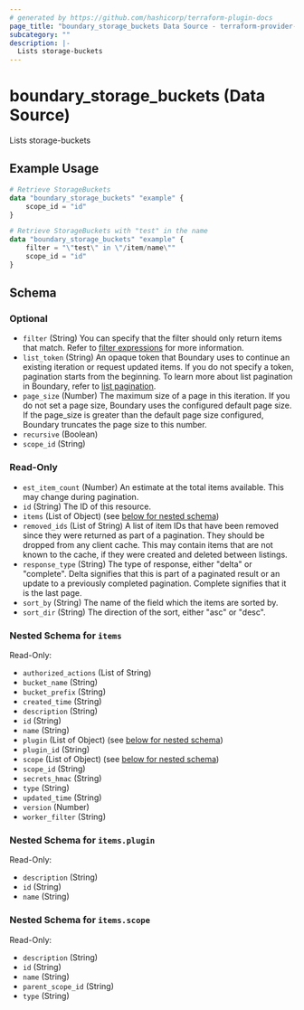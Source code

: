 ```yaml
---
# generated by https://github.com/hashicorp/terraform-plugin-docs
page_title: "boundary_storage_buckets Data Source - terraform-provider-boundary"
subcategory: ""
description: |-
  Lists storage-buckets
---
```


# boundary_storage_buckets (Data Source)

Lists storage-buckets

## Example Usage

```terraform
# Retrieve StorageBuckets
data "boundary_storage_buckets" "example" {
	scope_id = "id"
}

# Retrieve StorageBuckets with "test" in the name
data "boundary_storage_buckets" "example" {
	filter = "\"test\" in \"/item/name\""
	scope_id = "id"
}
```

<!-- schema generated by tfplugindocs -->
## Schema

### Optional

- `filter` (String) You can specify that the filter should only return items that match.
Refer to [filter expressions](https://developer.hashicorp.com/boundary/docs/concepts/filtering) for more information.
- `list_token` (String) An opaque token that Boundary uses to continue an existing iteration or
request updated items. If you do not specify a token, pagination
starts from the beginning. To learn more about list pagination
in Boundary, refer to [list pagination](https://developer.hashicorp.com/boundary/docs/api-clients/api/pagination).
- `page_size` (Number) The maximum size of a page in this iteration.
If you do not set a page size, Boundary uses the configured default page size.
If the page_size is greater than the default page size configured,
Boundary truncates the page size to this number.
- `recursive` (Boolean)
- `scope_id` (String)

### Read-Only

- `est_item_count` (Number) An estimate at the total items available. This may change during pagination.
- `id` (String) The ID of this resource.
- `items` (List of Object) (see [below for nested schema](#nestedatt--items))
- `removed_ids` (List of String) A list of item IDs that have been removed since they were returned
as part of a pagination. They should be dropped from any client cache.
This may contain items that are not known to the cache, if they were
created and deleted between listings.
- `response_type` (String) The type of response, either "delta" or "complete".
Delta signifies that this is part of a paginated result
or an update to a previously completed pagination.
Complete signifies that it is the last page.
- `sort_by` (String) The name of the field which the items are sorted by.
- `sort_dir` (String) The direction of the sort, either "asc" or "desc".

<a id="nestedatt--items"></a>
### Nested Schema for `items`

Read-Only:

- `authorized_actions` (List of String)
- `bucket_name` (String)
- `bucket_prefix` (String)
- `created_time` (String)
- `description` (String)
- `id` (String)
- `name` (String)
- `plugin` (List of Object) (see [below for nested schema](#nestedobjatt--items--plugin))
- `plugin_id` (String)
- `scope` (List of Object) (see [below for nested schema](#nestedobjatt--items--scope))
- `scope_id` (String)
- `secrets_hmac` (String)
- `type` (String)
- `updated_time` (String)
- `version` (Number)
- `worker_filter` (String)

<a id="nestedobjatt--items--plugin"></a>
### Nested Schema for `items.plugin`

Read-Only:

- `description` (String)
- `id` (String)
- `name` (String)


<a id="nestedobjatt--items--scope"></a>
### Nested Schema for `items.scope`

Read-Only:

- `description` (String)
- `id` (String)
- `name` (String)
- `parent_scope_id` (String)
- `type` (String)
